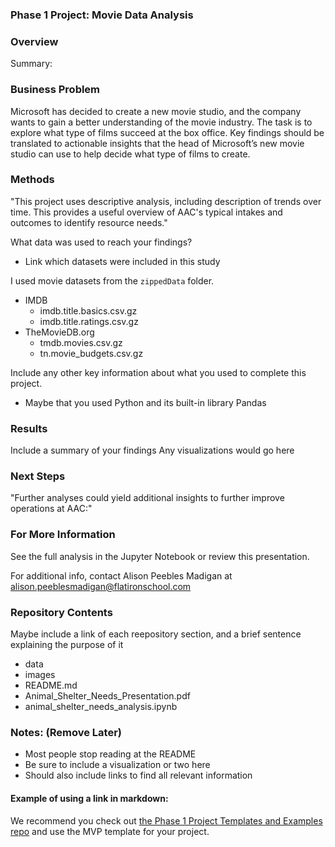 ### Phase 1 Project: Movie Data Analysis

### Overview

Summary:

### Business Problem
Microsoft has decided to create a new movie studio, and the company wants to gain a better understanding of the movie industry. The task is to explore what type of films succeed at the box office. Key findings should be translated to actionable insights that the head of Microsoft’s new movie studio can use to help decide what type of films to create.

### Methods
"This project uses descriptive analysis, including description of trends over time. This provides a useful overview of AAC's typical intakes and outcomes to identify resource needs."

What data was used to reach your findings?
* Link which datasets were included in this study

I used movie datasets from the `zippedData` folder.
* IMDB
    * imdb.title.basics.csv.gz
    * imdb.title.ratings.csv.gz
* TheMovieDB.org
   * tmdb.movies.csv.gz
   * tn.movie_budgets.csv.gz

Include any other key information about what you used to complete this project.
* Maybe that you used Python and its built-in library Pandas

### Results

Include a summary of your findings
Any visualizations would go here

### Next Steps

"Further analyses could yield additional insights to further improve operations at AAC:"

### For More Information

See the full analysis in the Jupyter Notebook or review this presentation.

For additional info, contact Alison Peebles Madigan at alison.peeblesmadigan@flatironschool.com

### Repository Contents

Maybe include a link of each reepository section, and a brief sentence explaining the purpose of it
* data
* images
* README.md
* Animal_Shelter_Needs_Presentation.pdf
* animal_shelter_needs_analysis.ipynb


### Notes: (Remove Later)

* Most people stop reading at the README
* Be sure to include a visualization or two here 
* Should also include links to find all relevant information

#### Example of using a link in markdown:
We recommend you check out [the Phase 1 Project Templates and Examples repo](https://github.com/learn-co-curriculum/dsc-project-template) and use the MVP template for your project.